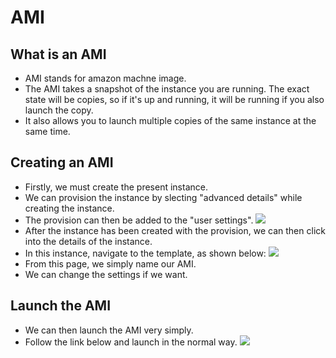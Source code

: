 # AMI
## What is an AMI
- AMI stands for amazon machne image.
- The AMI takes a snapshot of the instance you are running. The exact state will be copies, so if it's up and running, it will be running if you also launch the copy.
- It also allows you to launch multiple copies of the same instance at the same time. 

## Creating an AMI
- Firstly, we must create the present instance. 
- We can provision the instance by slecting "advanced details" while creating the instance.
- The provision can then be added to the "user settings". 
![](user.png)
- After the instance has been created with the provision, we can then click into the details of the instance.
- In this instance, navigate to the template, as shown below: 
![](user2.png)
- From this page, we simply name our AMI.
- We can change the settings if we want.
## Launch the AMI
- We can then launch the AMI very simply.
- Follow the link below and launch in the normal way. 
![](user3.png)  